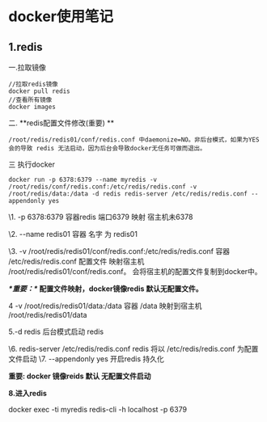 # docker使用笔记

## 1.redis

一.拉取镜像

```
//拉取redis镜像
docker pull redis 
//查看所有镜像
docker images   
```

二. **redis配置文件修改(重要)
**

```
/root/redis/redis01/conf/redis.conf 中daemonize=NO。非后台模式，如果为YES 会的导致 redis 无法启动，因为后台会导致docker无任务可做而退出。
```

三 执行docker

```shell
docker run -p 6378:6379 --name myredis -v /root/redis/conf/redis.conf:/etc/redis/redis.conf -v /root/redis/data:/data -d redis redis-server /etc/redis/redis.conf --appendonly yes
```

\1. -p 6378:6379  容器redis 端口6379 映射 宿主机未6378

\2. --name redis01 容器 名字 为 redis01

\3. -v /root/redis/redis01/conf/redis.conf:/etc/redis/redis.conf  容器 /etc/redis/redis.conf 配置文件 映射宿主机 /root/redis/redis01/conf/redis.conf。 会将宿主机的配置文件复制到docker中。

 ***\*重要：\** 配置文件映射，docker镜像redis 默认无配置文件。**

4 -v /root/redis/redis01/data:/data  容器 /data 映射到宿主机 /root/redis/redis01/data

5.-d redis  后台模式启动 redis 

\6. redis-server /etc/redis/redis.conf   redis 将以 /etc/redis/redis.conf 为配置文件启动
\7. --appendonly yes  开启redis 持久化

**重要:  docker 镜像reids 默认 无配置文件启动**

**8.进入redis**

  docker exec -ti myredis redis-cli -h localhost -p 6379
